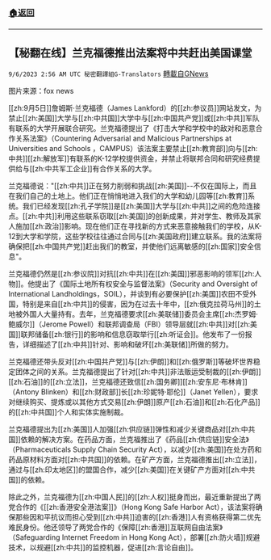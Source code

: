 ###  [:house:返回](README.md)
---


## 【秘翻在线】兰克福德推出法案将中共赶出美国课堂
`9/6/2023 2:56 AM UTC 秘密翻譯組G-Translators` [轉載自GNews](https://gnews.org/articles/1650414)

图片来源：fox news

[[zh:9月5日]]詹姆斯·兰克福德（James Lankford）的[[zh:参议员]]网站发文，为禁止[[zh:美国]]大学与[[zh:中共国]]大学中与[[zh:中国共产党]]或[[zh:中共]]军队有联系的大学开展联合研究。兰克福德提出了《打击大学和学校中的敌对和恶意合作关系法案》（Countering Adversarial and Malicious Partnerships at Universities and Schools ，CAMPUS）该法案主要禁止[[zh:教育部]]向与[[zh:中共]][[zh:解放军]]有联系的K-12学校提供资金，并禁止将联邦合同和研究经费提供给与[[zh:中共军工企业]]有合作关系的大学。

兰克福德说："[[zh:中共]]正在努力削弱和挑战[[zh:美国]]--不仅在国际上，而且在我们自己的土地上。他们正在悄悄地进入我们的大学和幼儿园等[[zh:教育]]系统。我们已经发现[[zh:孔子学院]]是[[zh:美国]]大学与[[zh:中共]]之间的危险连接点。[[zh:中共]]利用这些联系窃取[[zh:美国]]的创新成果，并对学生、教师及其家人施加[[zh:政治]]影响。现在他们正在寻找新的方式来恶意接触我们的学校，从K-12到大学和学院，这些学校往往通过合同与[[zh:美国政府]]建立联系。我的法案将确保把[[zh:中国共产党]]赶出我们的教室，并使他们远离敏感的[[zh:国家]]安全信息"。

兰克福德仍然是[[zh:参议院]]对抗[[zh:中共]]在[[zh:美国]]邪恶影响的领军[[zh:人物]]。他提出了《国际土地所有权安全与监督法案》（Security and Oversight of International Landholdings，SOIL），并谈到有必要保护[[zh:美国]]农田不受外国，特别是来自[[zh:中共]]的侵害，因为在过去十年中，[[zh:俄克拉荷马州]]的土地被外国人大量持有。去年，兰克福德要求[[zh:美联储]]委员会主席[[zh:杰罗姆·鲍威尔]]（Jerome Powell）和联邦调查局（FBI）领导层就[[zh:中共]]对[[zh:美国]]联邦储备[[zh:银行]]的影响和信息窃取举行[[zh:听证会]]。他发布了一份报告，详细描述了[[zh:中共]]针对、影响和破坏[[zh:美联储]]所做的努力。

兰克福德还带头反对[[zh:中国共产党]]与[[zh:伊朗]]和[[zh:俄罗斯]]等破坏世界稳定团体之间的关系。兰克福德提出了针对[[zh:中共]]非法贩运受制裁的[[zh:伊朗]][[zh:石油]]的[[zh:立法]]，兰克福德还致信[[zh:国务卿]][[zh:安东尼·布林肯]]（Antony Blinken）和[[zh:财政部]]长[[zh:珍妮特·耶伦]]（Janet Yellen），要求对继续购买、提炼或以其他方式交易[[zh:伊朗]]原产[[zh:石油]]和[[zh:石化产品]]的[[zh:中共国]]个人和实体实施制裁。

兰克福德提出为[[zh:美国]]人加强[[zh:供应链]]弹性和减少关键商品对[[zh:中共国]]依赖的解决方案。在药品方面，兰克福推出了《药品[[zh:供应链]]安全法》（Pharmaceuticals Supply Chain Security Act），以减少[[zh:美国]]在处方药和药品原材料方面对[[zh:中共国]]的依赖。在矿产方面，兰克福德推出[[zh:立法]]，通过与[[zh:印太地区]]的盟国合作，减少[[zh:美国]]在关键矿产方面对[[zh:中共国]]的依赖。

除此之外，兰克福德为[[zh:中国人民]]的[[zh:人权]]挺身而出，最近重新提出了两党合作的《[[zh:香港安全港法案]]》（Hong Kong Safe Harbor Act），该法案将确保那些因和平抗议而担心受到[[zh:中共]]迫害的[[zh:香港]]人有资格获得第二优先难民身份。他还领导了两党合作的《保障[[zh:香港]]互联网自由法案》（Safeguarding Internet Freedom in Hong Kong Act），部署[[zh:防火墙]]规避技术，以规避[[zh:中共]]的监控机器，促进[[zh:言论自由]]。
